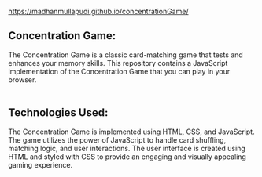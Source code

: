 https://madhanmullapudi.github.io/concentrationGame/


<h2>Concentration Game:</h2>
The Concentration Game is a classic card-matching game that tests and enhances your memory skills. This repository contains a JavaScript implementation of the Concentration Game that you can play in your browser.  
<br><br>
<h2>Technologies Used:</h2>
The Concentration Game is implemented using HTML, CSS, and JavaScript. The game utilizes the power of JavaScript to handle card shuffling, matching logic, and user interactions. The user interface is created using HTML and styled with CSS to provide an engaging and visually appealing gaming experience.
